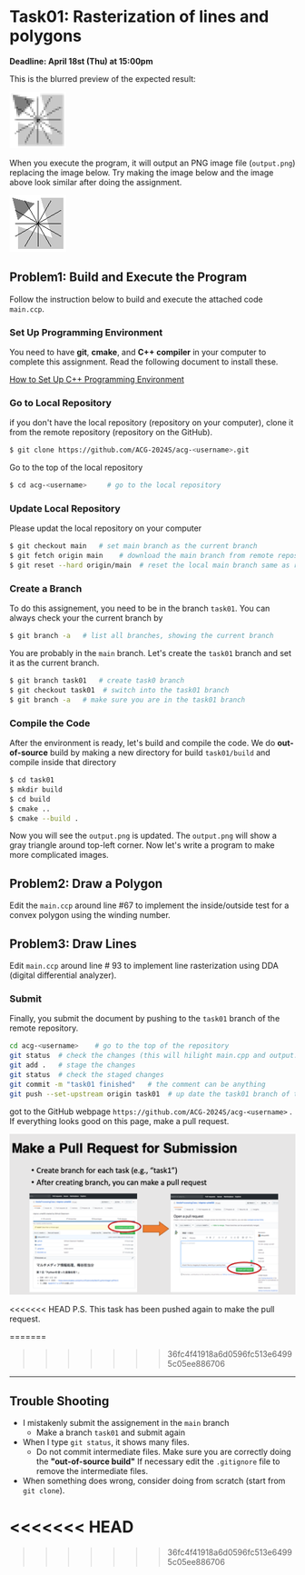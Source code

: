 

# Task01: Rasterization of lines and polygons

**Deadline: April 18st (Thu) at 15:00pm**



This is the blurred preview of the expected result:

![preview](preview.png)


When you execute the program, it will output an PNG image file (`output.png`) replacing the image below. Try making the image below and the image above look similar after doing the assignment.

![output](output.png)

## Problem1: Build and Execute the Program

Follow the instruction below to build and execute the attached code `main.ccp`.

### Set Up Programming Environment 

You need to have **git**, **cmake**, and **C++ compiler** in your computer to complete this assignment. Read the following document to install these. 

[How to Set Up C++ Programming Environment](../doc/setup_env.md)

### Go to Local Repository

if you don't have the local repository (repository on your computer), clone it from the remote repository (repository on the GitHub).

```bash
$ git clone https://github.com/ACG-2024S/acg-<username>.git
```

Go to the top of the local repository

```bash
$ cd acg-<username>     # go to the local repository
```


### Update Local Repository

Please updat the local repository on your computer

```bash
$ git checkout main   # set main branch as the current branch
$ git fetch origin main    # download the main branch from remote repository
$ git reset --hard origin/main  # reset the local main branch same as remote repository
```

### Create a Branch

To do this assignement, you need to be in the branch `task01`.  You can always check your the current branch by

```bash
$ git branch -a   # list all branches, showing the current branch 
```

You are probably in the `main` branch. Let's create the `task01` branch and set it as the current branch.

```bash
$ git branch task01   # create task0 branch
$ git checkout task01  # switch into the task01 branch
$ git branch -a   # make sure you are in the task01 branch
```


### Compile the Code 

After the environment is ready, let's build and compile the code. We do **out-of-source** build by making a new directory for build `task01/build` and compile inside that directory
```bash
$ cd task01
$ mkdir build
$ cd build
$ cmake .. 
$ cmake --build .
```

Now you will see the `output.png` is updated. The `output.png` will show a gray triangle around top-left corner. Now let's write a program to make more complicated images. 

## Problem2: Draw a Polygon

Edit the `main.ccp` around line #67 to implement the inside/outside test for a convex polygon using the winding number. 



## Problem3: Draw Lines

Edit `main.ccp` around line # 93 to implement line rasterization using DDA (digital differential analyzer).




### Submit

Finally, you submit the document by pushing to the `task01` branch of the remote repository. 

```bash
cd acg-<username>    # go to the top of the repository
git status  # check the changes (this will hilight main.cpp and output.png)
git add .   # stage the changes
git status  # check the staged changes
git commit -m "task01 finished"   # the comment can be anything
git push --set-upstream origin task01  # up date the task01 branch of the remote repository
```

got to the GitHub webpage `https://github.com/ACG-2024S/acg-<username>` . If everything looks good on this page, make a pull request. 

![](../doc/pullrequest.png)

<<<<<<< HEAD
P.S. This task has been pushed again to make the pull request.

=======
>>>>>>> 36fc4f41918a6d0596fc513e64995c05ee886706

----



## Trouble Shooting

- I mistakenly submit the assignement in the `main` branch
  - Make a branch `task01` and submit again
- When I type `git status`, it shows many files. 
  - Do not commit intermediate files. Make sure you are correctly doing the **"out-of-source build"** If necessary edit the `.gitignore` file to remove the intermediate files.
- When something does wrong, consider doing from scratch (start from `git clone`).  

<<<<<<< HEAD
=======

>>>>>>> 36fc4f41918a6d0596fc513e64995c05ee886706
